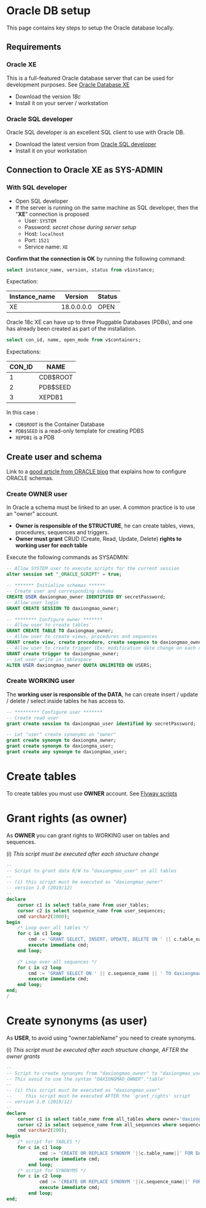 # Oracle DB setup

This page contains key steps to setup the Oracle database locally.

## Requirements

### Oracle XE

This is a full-featured Oracle database server that can be used for development purposes. See [Oracle Database XE](https://www.oracle.com/database/technologies/appdev/xe.html)
* Download the version *18c*
* Install it on your server / workstation 

### Oracle SQL developer

Oracle SQL developer is an excellent SQL client to use with Oracle DB.
* Download the latest version from [Oracle SQL developer](https://www.oracle.com/fr/database/technologies/appdev/sql-developer.html) 
* Install it on your workstation

## Connection to Oracle XE as SYS-ADMIN

### With SQL developer
* Open SQL developer
* If the server is running on the same machine as SQL developer, then the "**XE**" connection is proposed 
  * User: ```SYSTEM```
  * Password: *secret chose during server setup*
  * Host: ```localhost```
  * Port: ```1521```
  * Service name: ```XE```

**Confirm that the connection is OK** by running the following command: 
```sql
select instance_name, version, status from v$instance;
```

Expectation:

| Instance_name |  Version   | Status |
| ------------- | ---------- | ------ |
| XE            | 18.0.0.0.0 | OPEN   |

Oracle 18c XE can have up to three Pluggable Databases (PDBs), and one has already been created as part of the installation.
```sql
select con_id, name, open_mode from v$containers;
```

Expectations:

|  CON_ID  |  NAME    |
|--------- | -------- |
|     1    | CDB$ROOT |
|     2    | PDB$SEED |
|     3    | XEPDB1   |

In this case :
* `CDB$ROOT` is the Container Database
* `PDB$SEED` is a read-only template for creating PDBS
* `XEPDB1` is a PDB

## Create user and schema

Link to a [good article from ORACLE blog](https://blogs.oracle.com/sql/how-to-create-users-grant-them-privileges-and-remove-them-in-oracle-database) that explains how to configure ORACLE schemas.

### Create OWNER user

In Oracle a schema must be linked to an user. A common practice is to use an "owner" account. 
* **Owner is responsible of the STRUCTURE**, he can create tables, views, procedures, sequences and triggers.
* **Owner must grant** CRUD (Create, Read, Update, Delete) **rights to working user for *each* table** 

Execute the following commands as SYSADMIN: 

```sql
-- Allow SYSTEM user to execute scripts for the current session
alter session set "_ORACLE_SCRIPT" = true;

-- ******* Initialize schemas ******
-- Create user and corresponding schema
CREATE USER daxiongmao_owner IDENTIFIED BY secretPassword;
-- Allow user login
GRANT CREATE SESSION TO daxiongmao_owner;

-- ******** Configure owner *******
-- Allow user to create tables
GRANT CREATE TABLE TO daxiongmao_owner;
-- Allow user to create views, procedures and sequences
GRANT create view, create procedure, create sequence to daxiongmao_owner;
-- Allow user to create trigger (Ex: modification date change on each update)
GRANT create trigger to daxiongmao_owner;
-- Let user write in tablespace
ALTER USER daxiongmao_owner QUOTA UNLIMITED ON USERS;
```

### Create WORKING user

The **working user is responsible of the DATA**, he can create insert / update / delete / select inside tables he has access to.

```sql
-- ********* Configure user *******
-- Create read user
grant create session to daxiongmao_user identified by secretPassword;

-- Let "user" create synonyms on "owner" 
grant create synonym to daxiongma_owner;
grant create synonym to daxiongma_user;
grant create any synonym to daxiongmao_user;
```

# Create tables

To create tables you must use **OWNER** account. See [Flyway scripts](https://github.com/guihome-diaz/daxiongmao-app/tree/master/backend/src/main/resources/db)

# Grant rights (as owner)

As **OWNER** you can grant rights to WORKING user on tables and sequences. 

(i) *This script must be executed after each structure change*

```sql
--
-- Script to grant data R/W to "daxiongmao_user" on all tables
--
-- (i) this script must be executed as "daxiongmao_owner"
-- version 1.0 (2019/12)
--
declare
    cursor c1 is select table_name from user_tables;
    cursor c2 is select sequence_name from user_sequences;
    cmd varchar2(2000);
begin
    /* Loop over all tables */
    for c in c1 loop
        cmd := 'GRANT SELECT, INSERT, UPDATE, DELETE ON ' || c.table_name || ' TO daxiongmao_user';
        execute immediate cmd;
    end loop;

    /* Loop over all sequences */
    for c in c2 loop
        cmd := 'GRANT SELECT ON ' || c.sequence_name || ' TO daxiongmao_user';
        execute immediate cmd;
    end loop;
end;
/
```

# Create synonyms (as user)

As **USER**, to avoid using "owner.tableName" you need to create synonyms.

(i) *This script must be executed after each structure change, AFTER the owner grants*

```sql
--
-- Script to create synonyms from "daxiongmao_owner" to "daxiongmao_user"
-- This avoid to use the syntax "DAXIONGMAO_OWNER"."table"
--
-- (i) this script must be executed as "daxiongmao_user"
--     this script must be executed AFTER the 'grant_rights' script
-- version 1.0 (2019/12)
--
declare
    cursor c1 is select table_name from all_tables where owner='daxiongmao_owner';
    cursor c2 is select sequence_name from all_sequences where sequence_owner='daxiongmao_owner';
    cmd varchar2(200);
begin
    /* script for TABLES */
    for c in c1 loop
            cmd := 'CREATE OR REPLACE SYNONYM '||c.table_name||' FOR DAXIONGMAO_OWNER.'||c.table_name;
            execute immediate cmd;
        end loop;
    /* script for SYNONYMS */
    for c in c2 loop
            cmd := 'CREATE OR REPLACE SYNONYM '||c.sequence_name||' FOR DAXIONGMAO_OWNER.'||c.sequence_name;
            execute immediate cmd;
        end loop;
end;
```
